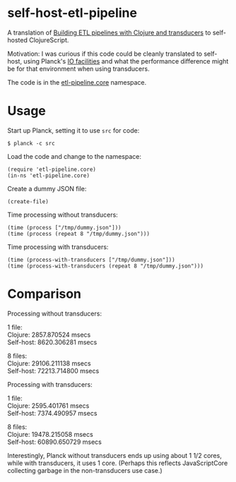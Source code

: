 # self-host-etl-pipeline

A translation of [Building ETL pipelines with Clojure and transducers](https://tech.grammarly.com/blog/building-etl-pipelines-with-clojure) to self-hosted ClojureScript.

Motivation: I was curious if this code could be cleanly translated to self-host, using Planck's [IO facilities](http://planck-repl.org/planck-io.html) and what the performance difference might be for that environment when using transducers.

The code is in the [etl-pipeline.core](https://github.com/mfikes/self-host-etl-pipeline/blob/master/src/etl_pipeline/core.cljs) namespace.

# Usage

Start up Planck, setting it to use `src` for code:

```
$ planck -c src
```

Load the code and change to the namespace:

```
(require 'etl-pipeline.core)
(in-ns 'etl-pipeline.core)
```

Create a dummy JSON file:

```
(create-file)
```

Time processing without transducers:

```
(time (process ["/tmp/dummy.json"]))
(time (process (repeat 8 "/tmp/dummy.json")))
```

Time processing with transducers:

```
(time (process-with-transducers ["/tmp/dummy.json"]))
(time (process-with-transducers (repeat 8 "/tmp/dummy.json")))
```

# Comparison

Processing without transducers:

1 file:<br/>
Clojure: 2857.870524 msecs<br/>
Self-host: 8620.306281 msecs<br/>

8 files:<br/>
Clojure: 29106.211138 msecs<br/>
Self-host: 72213.714800 msecs<br/>

Processing with transducers:

1 file:<br/>
Clojure: 2595.401761 msecs<br/>
Self-host: 7374.490957 msecs<br/>

8 files:<br/>
Clojure: 19478.215058 msecs<br/>
Self-host: 60890.650729 msecs<br/>

Interestingly, Planck without transducers ends up using about 1 1/2 cores, while with transducers, it uses 1 core. (Perhaps this reflects JavaScriptCore collecting garbage in the non-transducers use case.)
